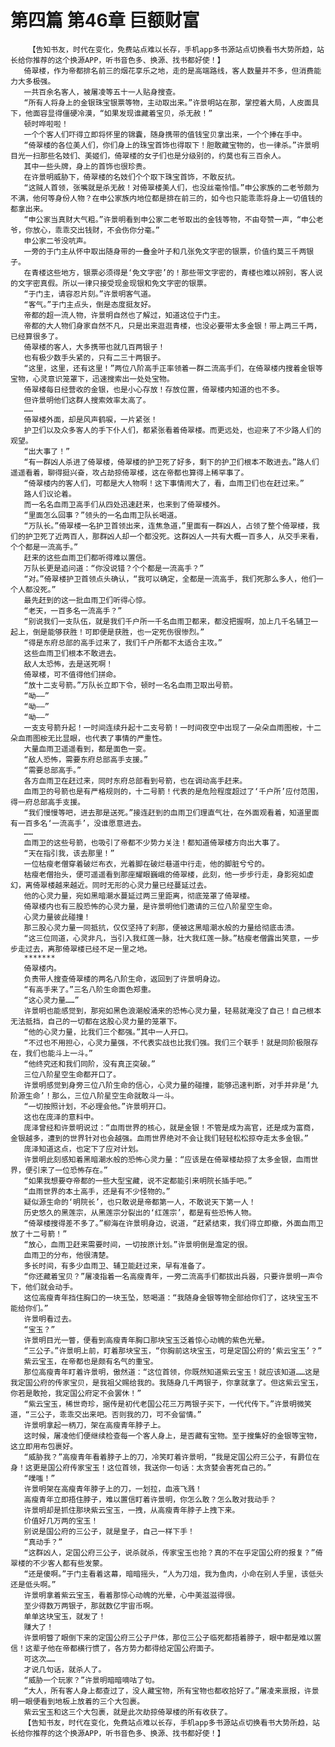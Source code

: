 # 第四篇 第46章 巨额财富
        【告知书友，时代在变化，免费站点难以长存，手机app多书源站点切换看书大势所趋，站长给你推荐的这个换源APP，听书音色多、换源、找书都好使！】
       倚翠楼，作为帝都排名前三的烟花享乐之地，走的是高端路线，客人数量并不多，但消费能力大多极强。
       一共百余名客人，被屠凌等五十一人贴身搜查。
       “所有人将身上的金银珠宝银票等物，主动取出来。”许景明站在那，掌控着大局，人皮面具下，他面容显得僵硬冷漠，“如果发现谁藏着宝贝，杀无赦！”
       顿时哗啦啦！
       一个个客人们吓得立即将怀里的锦囊，随身携带的值钱宝贝拿出来，一个个捧在手中。
       “倚翠楼的各位美人们，你们身上的珠宝首饰也得取下！胆敢藏宝物的，也一律杀。”许景明目光一扫那些名妓们、美姬们，倚翠楼的女子们也是分级别的，约莫也有三百余人。
       其中一些头牌，身上的首饰也很珍贵。
       在许景明威胁下，倚翠楼的名妓们个个取下珠宝首饰，不敢反抗。
       “这贼人首领，张嘴就是杀无赦！对倚翠楼美人们，也没丝毫怜惜。”申公家族的二老爷颇为不满，他何等身份人物？在申公家族内地位都是排在前三的，如今也只能乖乖将身上一切值钱的都拿出来。
       “申公家当真财大气粗。”许景明看到申公家二老爷取出的金钱等物，不由夸赞一声，“申公老爷，你放心，乖乖交出钱财，不会伤你分毫。”
       申公家二爷没吭声。
       一旁的于门主从怀中取出随身带的一叠金叶子和几张免文字密的银票，价值约莫三千两银子。
       在青楼这些地方，银票必须得是‘免文字密’的！那些带文字密的，青楼也难以辨别，客人说的文字密真假。所以一律只接受现金现银和免文字密的银票。
       “于门主，请容忍片刻。”许景明客气道。
       “客气。”于门主点头，倒是态度挺友好。
       帝都的超一流人物，许景明自然也了解过，知道这位于门主。
       帝都的大人物们身家自然不凡，只是出来逛逛青楼，也没必要带太多金银！带上两三千两，已经算很多了。
       倚翠楼的客人，大多携带也就几百两银子！
       也有极少数手头紧的，只有二三十两银子。
       “这里，这里，还有这里！”两位八阶高手正率领着一群二流高手们，在倚翠楼内搜着金银等宝物，心灵意识笼罩下，迅速搜索出一处处宝物。
       倚翠楼每日经营收的金银，也是小心存放！存放位置，倚翠楼内知道的也不多。
       但许景明他们这群人搜索效率太高了。
       ……
       倚翠楼外面，却是风声鹤唳，一片紧张！
       护卫们以及众多客人的手下仆人们，都紧张看着倚翠楼。而更远处，也迎来了不少路人们的观望。
       “出大事了！”
       “有一群凶人杀进了倚翠楼，倚翠楼的护卫死了好多，剩下的护卫们根本不敢进去。”路人们遥遥看着，聊得挺兴奋，攻占劫掠倚翠楼，这在帝都也算得上稀罕事了。
       “倚翠楼内的客人们，可都是大人物啊！这下事情闹大了，看，血雨卫们也在赶过来。”
       路人们议论着。
       而一名名血雨卫高手们从四处迅速赶来，也来到了倚翠楼外。
       “里面怎么回事？”领头的一名血雨卫队长喝道。
       “万队长。”倚翠楼一名护卫首领出来，连焦急道，”里面有一群凶人，占领了整个倚翠楼，我们的护卫死了近两百人，那群凶人却一个都没死。这群凶人一共有大概一百多人，从交手来看，个个都是一流高手。”
       赶来的这些血雨卫们都听得难以置信。
       万队长更是追问道：“你没说错？个个都是一流高手？”
       “对。”倚翠楼护卫首领点头确认，“我可以确定，全都是一流高手，我们死那么多人，他们一个人都没死。”
       最先赶到的这一批血雨卫们听得心惊。
       “老天，一百多名一流高手？”
       “别说我们一支队伍，就是我们千户所一千名血雨卫都来，都没把握啊，加上几千名辅卫一起上，倒是能够获胜！可即便是获胜，也一定死伤很惨烈。”
       “得是东府总部的高手过来了，我们千户所都不太适合主攻。”
       这些血雨卫们根本不敢进去。
       敌人太恐怖，去是送死啊！
       倚翠楼，可不值得他们拼命。
       “放十二支号箭。”万队长立即下令，顿时一名名血雨卫取出号箭。
       “呦——”
       “呦——”
       “呦——”
       一支支号箭升起！一时间连续升起十二支号箭！一时间夜空中出现了一朵朵血雨图桉，十二朵血雨图桉无比显眼，也代表了事情的严重性。
       大量血雨卫遥遥看到，都是面色一变。
       “敌人恐怖，需要东府总部高手支援。”
       “需要总部高手。”
       各方血雨卫在赶过来，同时东府总部看到号箭，也在调动高手赶来。
       血雨卫的号箭也是有严格规则的，十二号箭！代表的是危险程度超过了‘千户所’应付范围，得一府总部高手支援。
       “我们慢慢等吧，进去那是送死。”接连赶到的血雨卫们理直气壮，在外面观看着，知道里面有一百多名‘一流高手’，没谁愿意进去。
       ……
       血雨卫的这些号箭，也吸引了帝都不少势力关注！都知道倚翠楼方向出大事了。
       “天在指引我，该去那里！”
       一位枯瘦老僧穿着破烂布衣，光着脚在破烂巷道中行走，他的脚脏兮兮的。
       枯瘦老僧抬头，便可遥遥看到那座耀眼巍峨的倚翠楼，此刻，他一步步行走，身影宛如虚幻，离倚翠楼越来越近。同时无形的心灵力量已经蔓延过去。
       他的心灵力量，宛如黑暗潮水蔓延过两三里距离，彻底笼罩了倚翠楼。
       倚翠楼内也有三股恐怖的心灵力量，是许景明他们邀请的三位八阶星空生命。
       心灵力量彼此碰撞！
       那三股心灵力量一同抵抗，仅仅坚持了刹那，便被这黑暗潮水般的力量给彻底击溃。
       “这三位同道，心灵非凡，当引入我红莲一脉，壮大我红莲一脉。”枯瘦老僧露出笑意，一步步走过去，离那倚翠楼已经不足一里之地。
       *******
       倚翠楼内。
       负责带人搜查倚翠楼的两名八阶生命，返回到了许景明身边。
       “有高手来了。”三名八阶生命面色郑重。
       “这心灵力量……”
       许景明也能感觉到，那宛如黑色浪潮般涌来的恐怖心灵力量，轻易就淹没了自己！自己根本无法抵挡，自己的一切都在这股心灵力量的笼罩下。
       “他的心灵力量，比我们三个都强。”其中一人开口。
       “不过也不用担心，心灵力量强，不代表实战也比我们强。我们三个联手！就是同阶极限存在，我们也能斗上一斗。”
       “他终究还和我们同阶，没有真正突破。”
       三位八阶星空生命都开口了。
       许景明感觉到身旁三位八阶生命的信心，心灵力量的碰撞，能够迅速判断，对手并非是‘九阶源生命’！那么，三位八阶星空生命就敢斗一斗。
       “一切按照计划，不必理会他。”许景明开口。
       这也在庞泽的意料中。
       庞泽曾经和许景明说过：“血雨世界的核心，就是金银！不管是成为高官，还是成为富商，金银越多，遭到的世界针对也会越强。血雨世界绝对不会让我们轻轻松松掠夺走太多金银。”
       庞泽知道这点，也定下了应对计划。
       许景明此刻感知着黑暗潮水般的恐怖心灵力量：“应该是在倚翠楼劫掠了太多金银，血雨世界，便引来了一位恐怖存在。”
       “如果我想要夺帝都的一些大型宝藏，说不定都能引来明院长插手吧。”
       “血雨世界的本土高手，还是有不少怪物的。”
       疑似源生命的‘明院长’，也只敢说是帝都第一人，不敢说天下第一人！
       历史悠久的黑莲宗，从黑莲宗分裂出的‘红莲宗’，都是有些恐怖人物。
       “倚翠楼搜得差不多了。”柳海在许景明身边，说道，“赶紧结束，我们得立即撤，外面血雨卫放了十二号箭！”
       “放心，血雨卫赶来需要时间，一切按原计划。”许景明倒是澹定的很。
       血雨卫的分布，他很清楚。
       多长时间，有多少血雨卫、辅卫能赶过来，早有准备了。
       “你还藏着宝贝？”屠凌指着一名高瘦青年，一旁二流高手们都拔出兵器，只要许景明一声令下，他们就会动手。
       这位高瘦青年挡住胸口的一块玉坠，怒喝道：“我随身金银等物全部给你们了，这块宝玉不能给你们。”
       许景明看过去。
       “宝玉？”
       许景明目光一瞥，便看到高瘦青年胸口那块宝玉泛着惊心动魄的紫色光晕。
       “三公子。”许景明上前，盯着那块宝玉，“你胸前这块宝玉，可是定国公府的‘紫云宝玉’？”
       紫云宝玉，在帝都也是颇有名气的重宝。
       那位高瘦青年盯着许景明，傲然道：“这位首领，你既然知道紫云宝玉！就应该知道……这是我定国公府的传家宝贝，是我祖父赐给我的。我随身几千两银子，你拿就拿了。但这紫云宝玉，你若是敢抢，我定国公府定不会罢休！”
       “紫云宝玉，稀世奇珍，据传是初代老国公花三万两银子买下，一代代传下。”许景明微笑道，“三公子，乖乖交出来吧。否则我的刀，可不会留情。”
       许景明拿起一柄刀，架在高瘦青年脖子上。
       这时候，屠凌他们便继续检查每一个客人身上，是否藏有宝物。至于搜集好的金银等宝物，这立即用布包裹好。
       “威胁我？”高瘦青年看着脖子上的刀，冷笑盯着许景明，“我是定国公府三公子，有爵位在身！这更是国公府传家宝玉！这位首领，我送你一句话：太贪婪会害死自己的。”
       “噗嗤！”
       许景明架在高瘦青年脖子上的刀，一划拉，血液飞溅！
       高瘦青年立即捂住脖子，难以置信盯着许景明，你怎么敢？怎么敢对我动手？
       许景明却是抓住那块紫云宝玉，一拽，从高瘦青年脖子上拽下来。
       价值好几万两的宝玉！
       别说是国公府的三公子，就是皇子，自己一样下手！
       “真动手？”
       “这群凶人，定国公府三公子，说杀就杀，传家宝玉也抢？真的不在乎定国公府的报复？”倚翠楼的不少客人都有些发蒙。
       “还是傻啊。”于门主看着这幕，暗暗摇头，“人为刀俎，我为鱼肉，小命在别人手里，该低头还是低头啊。”
       许景明拿着紫云宝玉，看着那惊心动魄的光晕，心中美滋滋得很。
       至少得数万两银子，那就数亿宇宙币啊。
       单单这块宝玉，就发了！
       赚大了！
       许景明瞥了眼倒下来的定国公府三公子尸体，那位三公子临死都捂着脖子，眼中都是难以置信！这辈子他在帝都横行惯了，各方势力都得给定国公府面子。
       可这次……
       才说几句话，就杀人了。
       “威胁一个玩家？”许景明暗暗嘀咕了句。
       “大人，所有客人身上都查过了，没人藏宝物，所有宝物也都收拾好了。”屠凌来禀报，许景明一眼便看到地板上放着的三个大包裹。
       紫云宝玉和这三个大包裹，就是此次劫掠倚翠楼的所有收获了。
       【告知书友，时代在变化，免费站点难以长存，手机app多书源站点切换看书大势所趋，站长给你推荐的这个换源APP，听书音色多、换源、找书都好使！】
